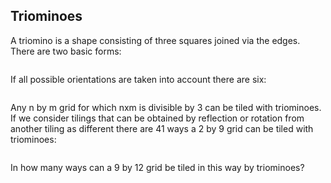 ## Triominoes

A triomino is a shape consisting of three squares joined via the edges.
There are two basic forms:

<img src="project/images/p161_trio1.gif" alt="">

If all possible orientations are taken into account there are six:

<img src="project/images/p161_trio3.gif" alt="">

Any n by m grid for which nxm is divisible by 3 can be tiled with triominoes.<br>
If we consider tilings that can be obtained by reflection or rotation from another tiling as different there are 41 ways a 2 by 9 grid can be  tiled with triominoes:

<img src="project/images/p161_k9.gif" alt="">

In how many ways can a 9 by 12 grid be tiled in this way by triominoes?
